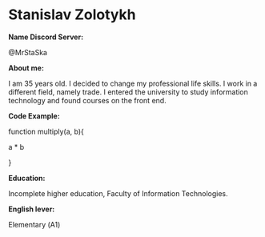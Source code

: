 # Stanislav Zolotykh

**Name Discord Server:**

@MrStaSka

**About me:**

I am 35 years old. I decided to change my professional life skills.
I work in a different field, namely trade.
I entered the university to study information technology and found courses on the front end.

**Code Example:**

function multiply(a, b){

  a * b

}

**Education:**

Incomplete higher education, Faculty of Information Technologies.

**English lever:**

Elementary (А1)
